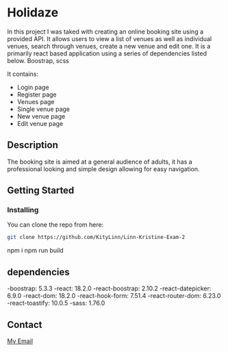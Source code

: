 # Holidaze
In this project I was taked with creating an online booking site using a provided API. It allows users to view a list of venues as well as individual venues, search through venues, create a new venue and edit one. It is a primarily react based application using a series of dependencies listed below. Boostrap, scss



It contains:

- Login page
- Register page
- Venues page
- Single venue page
- New venue page
- Edit venue page

## Description

The booking site is aimed at a general audience of adults, it has a professional looking and simple design allowing for easy navigation.



## Getting Started

### Installing

You can clone the repo from here:

```bash
git clone https://github.com/KityLinn/Linn-Kristine-Exam-2
```
npm i
npm run build

## dependencies

-boostrap: 5.3.3
-react: 18.2.0
-react-boostrap: 2.10.2
-react-datepicker: 6.9.0
-react-dom: 18.2.0
-react-hook-form: 7.51.4
-react-router-dom: 6.23.0
-react-toastify: 10.0.5
-sass: 1.76.0



## Contact

[My Email](LinVik27260@stud.noroff.no)